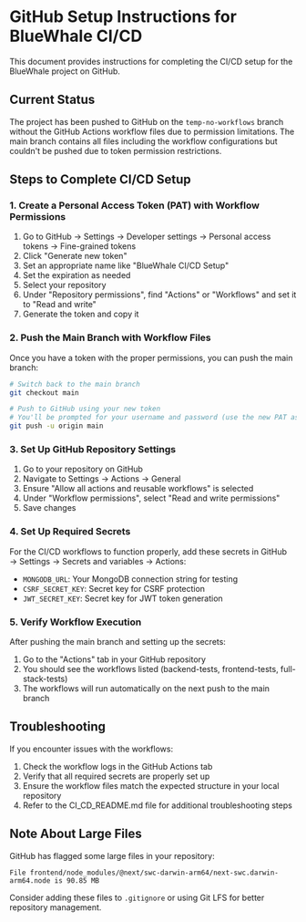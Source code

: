 # GitHub Setup Instructions for BlueWhale CI/CD

This document provides instructions for completing the CI/CD setup for the BlueWhale project on GitHub.

## Current Status

The project has been pushed to GitHub on the `temp-no-workflows` branch without the GitHub Actions workflow files due to permission limitations. The main branch contains all files including the workflow configurations but couldn't be pushed due to token permission restrictions.

## Steps to Complete CI/CD Setup

### 1. Create a Personal Access Token (PAT) with Workflow Permissions

1. Go to GitHub → Settings → Developer settings → Personal access tokens → Fine-grained tokens
2. Click "Generate new token"
3. Set an appropriate name like "BlueWhale CI/CD Setup"
4. Set the expiration as needed
5. Select your repository
6. Under "Repository permissions", find "Actions" or "Workflows" and set it to "Read and write"
7. Generate the token and copy it

### 2. Push the Main Branch with Workflow Files

Once you have a token with the proper permissions, you can push the main branch:

```bash
# Switch back to the main branch
git checkout main

# Push to GitHub using your new token
# You'll be prompted for your username and password (use the new PAT as the password)
git push -u origin main
```

### 3. Set Up GitHub Repository Settings

1. Go to your repository on GitHub
2. Navigate to Settings → Actions → General
3. Ensure "Allow all actions and reusable workflows" is selected
4. Under "Workflow permissions", select "Read and write permissions"
5. Save changes

### 4. Set Up Required Secrets

For the CI/CD workflows to function properly, add these secrets in GitHub → Settings → Secrets and variables → Actions:

- `MONGODB_URL`: Your MongoDB connection string for testing
- `CSRF_SECRET_KEY`: Secret key for CSRF protection
- `JWT_SECRET_KEY`: Secret key for JWT token generation

### 5. Verify Workflow Execution

After pushing the main branch and setting up the secrets:

1. Go to the "Actions" tab in your GitHub repository
2. You should see the workflows listed (backend-tests, frontend-tests, full-stack-tests)
3. The workflows will run automatically on the next push to the main branch

## Troubleshooting

If you encounter issues with the workflows:

1. Check the workflow logs in the GitHub Actions tab
2. Verify that all required secrets are properly set up
3. Ensure the workflow files match the expected structure in your local repository
4. Refer to the CI_CD_README.md file for additional troubleshooting steps

## Note About Large Files

GitHub has flagged some large files in your repository:

```
File frontend/node_modules/@next/swc-darwin-arm64/next-swc.darwin-arm64.node is 90.85 MB
```

Consider adding these files to `.gitignore` or using Git LFS for better repository management.
